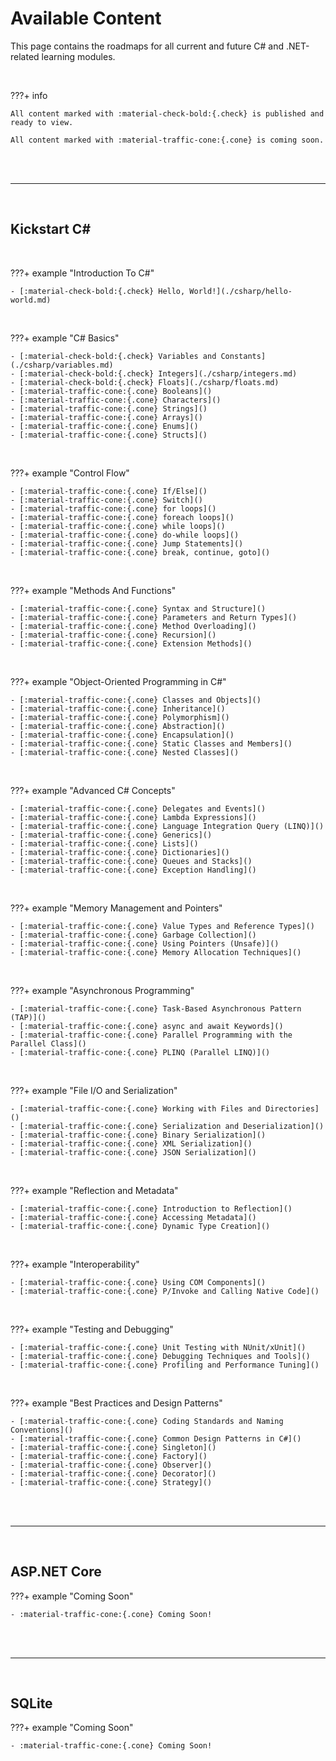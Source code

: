 # Available Content

This page contains the roadmaps for all current and future C# and .NET-related learning modules.

<br>

???+ info

    All content marked with :material-check-bold:{.check} is published and ready to view.

    All content marked with :material-traffic-cone:{.cone} is coming soon.

<br>

<br>

---

<br>

## Kickstart C\#

<br>

???+ example "Introduction To C#"

    - [:material-check-bold:{.check} Hello, World!](./csharp/hello-world.md)

<br>

???+ example "C# Basics"

    - [:material-check-bold:{.check} Variables and Constants](./csharp/variables.md)
    - [:material-check-bold:{.check} Integers](./csharp/integers.md)
    - [:material-check-bold:{.check} Floats](./csharp/floats.md)
    - [:material-traffic-cone:{.cone} Booleans]()
    - [:material-traffic-cone:{.cone} Characters]()
    - [:material-traffic-cone:{.cone} Strings]()
    - [:material-traffic-cone:{.cone} Arrays]()
    - [:material-traffic-cone:{.cone} Enums]()
    - [:material-traffic-cone:{.cone} Structs]()

<br>

???+ example "Control Flow"

    - [:material-traffic-cone:{.cone} If/Else]()
    - [:material-traffic-cone:{.cone} Switch]()
    - [:material-traffic-cone:{.cone} for loops]()
    - [:material-traffic-cone:{.cone} foreach loops]()
    - [:material-traffic-cone:{.cone} while loops]()
    - [:material-traffic-cone:{.cone} do-while loops]()
    - [:material-traffic-cone:{.cone} Jump Statements]()
    - [:material-traffic-cone:{.cone} break, continue, goto]()

<br>

???+ example "Methods And Functions"

    - [:material-traffic-cone:{.cone} Syntax and Structure]()
    - [:material-traffic-cone:{.cone} Parameters and Return Types]()
    - [:material-traffic-cone:{.cone} Method Overloading]()
    - [:material-traffic-cone:{.cone} Recursion]()
    - [:material-traffic-cone:{.cone} Extension Methods]()

<br>

???+ example "Object-Oriented Programming in C#"

    - [:material-traffic-cone:{.cone} Classes and Objects]()
    - [:material-traffic-cone:{.cone} Inheritance]()
    - [:material-traffic-cone:{.cone} Polymorphism]()
    - [:material-traffic-cone:{.cone} Abstraction]()
    - [:material-traffic-cone:{.cone} Encapsulation]()
    - [:material-traffic-cone:{.cone} Static Classes and Members]()
    - [:material-traffic-cone:{.cone} Nested Classes]()

<br>

???+ example "Advanced C# Concepts"

    - [:material-traffic-cone:{.cone} Delegates and Events]()
    - [:material-traffic-cone:{.cone} Lambda Expressions]()
    - [:material-traffic-cone:{.cone} Language Integration Query (LINQ)]()
    - [:material-traffic-cone:{.cone} Generics]()
    - [:material-traffic-cone:{.cone} Lists]()
    - [:material-traffic-cone:{.cone} Dictionaries]()
    - [:material-traffic-cone:{.cone} Queues and Stacks]()
    - [:material-traffic-cone:{.cone} Exception Handling]()

<br>

???+ example "Memory Management and Pointers"

    - [:material-traffic-cone:{.cone} Value Types and Reference Types]()
    - [:material-traffic-cone:{.cone} Garbage Collection]()
    - [:material-traffic-cone:{.cone} Using Pointers (Unsafe)]()
    - [:material-traffic-cone:{.cone} Memory Allocation Techniques]()

<br>

???+ example "Asynchronous Programming"
    
    - [:material-traffic-cone:{.cone} Task-Based Asynchronous Pattern (TAP)]()
    - [:material-traffic-cone:{.cone} async and await Keywords]()
    - [:material-traffic-cone:{.cone} Parallel Programming with the Parallel Class]()
    - [:material-traffic-cone:{.cone} PLINQ (Parallel LINQ)]()

<br>

???+ example "File I/O and Serialization"

    - [:material-traffic-cone:{.cone} Working with Files and Directories]()
    - [:material-traffic-cone:{.cone} Serialization and Deserialization]()
    - [:material-traffic-cone:{.cone} Binary Serialization]()
    - [:material-traffic-cone:{.cone} XML Serialization]()
    - [:material-traffic-cone:{.cone} JSON Serialization]()

<br>

???+ example "Reflection and Metadata"

    - [:material-traffic-cone:{.cone} Introduction to Reflection]()
    - [:material-traffic-cone:{.cone} Accessing Metadata]()
    - [:material-traffic-cone:{.cone} Dynamic Type Creation]()

<br>

???+ example "Interoperability"

    - [:material-traffic-cone:{.cone} Using COM Components]()
    - [:material-traffic-cone:{.cone} P/Invoke and Calling Native Code]()

<br>

???+ example "Testing and Debugging"

    - [:material-traffic-cone:{.cone} Unit Testing with NUnit/xUnit]()
    - [:material-traffic-cone:{.cone} Debugging Techniques and Tools]()
    - [:material-traffic-cone:{.cone} Profiling and Performance Tuning]()

<br>

???+ example "Best Practices and Design Patterns"

    - [:material-traffic-cone:{.cone} Coding Standards and Naming Conventions]()
    - [:material-traffic-cone:{.cone} Common Design Patterns in C#]()
    - [:material-traffic-cone:{.cone} Singleton]()
    - [:material-traffic-cone:{.cone} Factory]()
    - [:material-traffic-cone:{.cone} Observer]()
    - [:material-traffic-cone:{.cone} Decorator]()
    - [:material-traffic-cone:{.cone} Strategy]()

<br>

<br>

---

<br>

## ASP.NET Core

???+ example "Coming Soon"

    - :material-traffic-cone:{.cone} Coming Soon!

<br>

<br>

---

<br>

## SQLite

???+ example "Coming Soon"

    - :material-traffic-cone:{.cone} Coming Soon!

<br>

<br>
